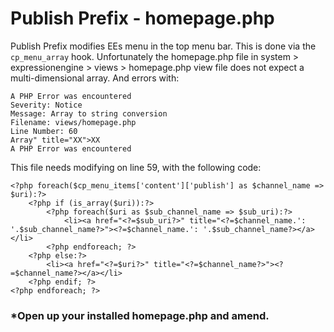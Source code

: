 # Publish Prefix - homepage.php 

Publish Prefix modifies EEs menu in the top menu bar. This is done via the `cp_menu_array` hook. Unfortunately the homepage.php file in system > expressionengine > views > homepage.php view file does not expect a multi-dimensional array. And errors with:

	A PHP Error was encountered
	Severity: Notice
	Message: Array to string conversion
	Filename: views/homepage.php
	Line Number: 60
	Array" title="XX">XX
	A PHP Error was encountered
	
This file needs modifying on line 59, with the following code:

	<?php foreach($cp_menu_items['content']['publish'] as $channel_name => $uri):?>
		<?php if (is_array($uri)):?>
			<?php foreach($uri as $sub_channel_name => $sub_uri):?>
				<li><a href="<?=$sub_uri?>" title="<?=$channel_name.': '.$sub_channel_name?>"><?=$channel_name.': '.$sub_channel_name?></a></li>
			<?php endforeach; ?>
		<?php else:?>
			<li><a href="<?=$uri?>" title="<?=$channel_name?>"><?=$channel_name?></a></li>
		<?php endif; ?>	
	<?php endforeach; ?>
	
### *Open up your installed homepage.php and amend.
